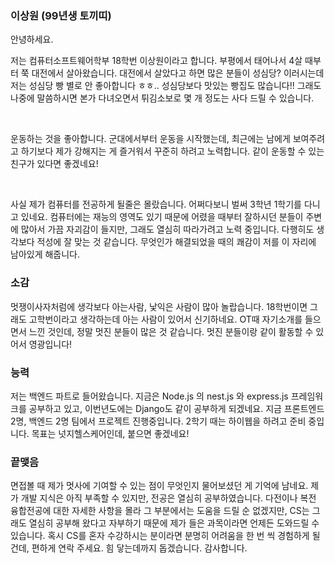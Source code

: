 ### 이상원 (99년생 토끼띠)

안녕하세요.

저는 컴퓨터소프트웨어학부 18학번 이상원이라고 합니다.
부평에서 태어나서 4살 때부터 쭉 대전에서 살아왔습니다.
대전에서 살았다고 하면 많은 분들이 성심당? 이러시는데 저는 성심당 빵 별로 안 좋아합니다 ㅎㅎ.. 성심당보다 맛있는 빵집도 많습니다!!
그래도 나중에 말씀하시면 본가 다녀오면서 튀김소보로 몇 개 정도는 사다 드릴 수 있습니다.

<br>

운동하는 것을 좋아합니다. 군대에서부터 운동을 시작했는데, 최근에는 남에게 보여주려고 하기보다 제가 강해지는 게 즐거워서 꾸준히 하려고 노력합니다.
같이 운동할 수 있는 친구가 있다면 좋겠네요!

<br>

사실 제가 컴퓨터를 전공하게 될줄은 몰랐습니다. 어쩌다보니 벌써 3학년 1학기를 다니고 있네요.
컴퓨터에는 재능의 영역도 있기 때문에 어렸을 때부터 잘하시던 분들이 주변에 많아서 가끔 자괴감이 들지만, 그래도 열심히 따라가려고 노력 중입니다.
다행히도 생각보다 적성에 잘 맞는 것 같습니다. 무엇인가 해결되었을 때의 쾌감이 저를 이 자리에 남아있게 해줍니다.

### 소감

멋쟁이사자처럼에 생각보다 아는사람, 낯익은 사람이 많아 놀랍습니다.
18학번이면 그래도 고학번이라고 생각하는데 아는 사람이 있어서 신기하네요.
OT때 자기소개를 들으면서 느낀 것인데, 정말 멋진 분들이 많은 것 같습니다.
멋진 분들이랑 같이 활동할 수 있어서 영광입니다!

### 능력

저는 백엔드 파트로 들어왔습니다. 지금은 Node.js 의 nest.js 와 express.js 프레임워크를 공부하고 있고, 이번년도에는 Django도 같이 공부하게 되겠네요.
지금 프론트엔드 2명, 백엔드 2명 팀에서 프로젝트 진행중입니다. 2학기 때는 하이웹을 하려고 준비 중입니다. 목표는 넛지헬스케어인데, 붙으면 좋겠네요!

### 끝맺음

면접볼 때 제가 멋사에 기여할 수 있는 점이 무엇인지 물어보셨던 게 기억에 남네요. 제가 개발 지식은 아직 부족할 수 있지만, 전공은 열심히 공부하였습니다.
다전이나 복전 융합전공에 대한 자세한 사항을 몰라 그 부분에서는 도움을 드릴 순 없겠지만, CS는 그래도 열심히 공부해 왔다고 자부하기 때문에 제가 들은 과목이라면 언제든 도와드릴 수 있습니다.
혹시 CS를 혼자 수강하시는 분이라면 분명히 어려움을 한 번 씩 경험하게 될 건데, 편하게 연락 주세요. 힘 닿는데까지 돕겠습니다. 감사합니다.
